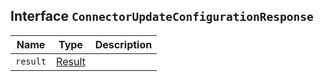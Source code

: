 ## Interface `ConnectorUpdateConfigurationResponse`

| Name | Type | Description |
| - | - | - |
| `result` | [Result](./Result.md) | &nbsp; |
